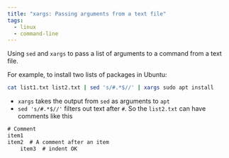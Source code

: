 ```yaml
---
title: "xargs: Passing arguments from a text file"
tags:
  - linux
  - command-line
---
```


Using `sed` and `xargs` to pass a list of arguments to a command from a text file.

For example, to install two lists of packages in Ubuntu:

```sh
cat list1.txt list2.txt | sed 's/#.*$//' | xargs sudo apt install
```

- `xargs` takes the output from `sed` as arguments to `apt`
- `sed 's/#.*$//'` filters out text after `#`. So the `list2.txt` can have comments like this

```txt
# Comment
item1
item2  # A comment after an item
    item3  # indent OK
```
